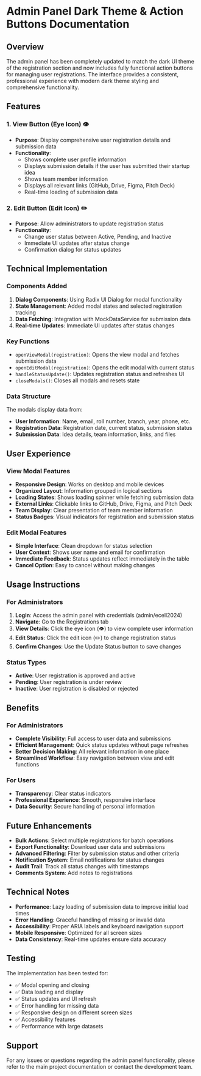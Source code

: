# Admin Panel Dark Theme & Action Buttons Documentation

## Overview
The admin panel has been completely updated to match the dark UI theme of the registration section and now includes fully functional action buttons for managing user registrations. The interface provides a consistent, professional experience with modern dark theme styling and comprehensive functionality.

## Features

### 1. View Button (Eye Icon) 👁️
- **Purpose**: Display comprehensive user registration details and submission data
- **Functionality**: 
  - Shows complete user profile information
  - Displays submission details if the user has submitted their startup idea
  - Shows team member information
  - Displays all relevant links (GitHub, Drive, Figma, Pitch Deck)
  - Real-time loading of submission data

### 2. Edit Button (Edit Icon) ✏️
- **Purpose**: Allow administrators to update registration status
- **Functionality**:
  - Change user status between Active, Pending, and Inactive
  - Immediate UI updates after status change
  - Confirmation dialog for status updates

## Technical Implementation

### Components Added
1. **Dialog Components**: Using Radix UI Dialog for modal functionality
2. **State Management**: Added modal states and selected registration tracking
3. **Data Fetching**: Integration with MockDataService for submission data
4. **Real-time Updates**: Immediate UI updates after status changes

### Key Functions
- `openViewModal(registration)`: Opens the view modal and fetches submission data
- `openEditModal(registration)`: Opens the edit modal with current status
- `handleStatusUpdate()`: Updates registration status and refreshes UI
- `closeModals()`: Closes all modals and resets state

### Data Structure
The modals display data from:
- **User Information**: Name, email, roll number, branch, year, phone, etc.
- **Registration Data**: Registration date, current status, submission status
- **Submission Data**: Idea details, team information, links, and files

## User Experience

### View Modal Features
- **Responsive Design**: Works on desktop and mobile devices
- **Organized Layout**: Information grouped in logical sections
- **Loading States**: Shows loading spinner while fetching submission data
- **External Links**: Clickable links to GitHub, Drive, Figma, and Pitch Deck
- **Team Display**: Clear presentation of team member information
- **Status Badges**: Visual indicators for registration and submission status

### Edit Modal Features
- **Simple Interface**: Clean dropdown for status selection
- **User Context**: Shows user name and email for confirmation
- **Immediate Feedback**: Status updates reflect immediately in the table
- **Cancel Option**: Easy to cancel without making changes

## Usage Instructions

### For Administrators
1. **Login**: Access the admin panel with credentials (admin/ecell2024)
2. **Navigate**: Go to the Registrations tab
3. **View Details**: Click the eye icon (👁️) to view complete user information
4. **Edit Status**: Click the edit icon (✏️) to change registration status
5. **Confirm Changes**: Use the Update Status button to save changes

### Status Types
- **Active**: User registration is approved and active
- **Pending**: User registration is under review
- **Inactive**: User registration is disabled or rejected

## Benefits

### For Administrators
- **Complete Visibility**: Full access to user data and submissions
- **Efficient Management**: Quick status updates without page refreshes
- **Better Decision Making**: All relevant information in one place
- **Streamlined Workflow**: Easy navigation between view and edit functions

### For Users
- **Transparency**: Clear status indicators
- **Professional Experience**: Smooth, responsive interface
- **Data Security**: Secure handling of personal information

## Future Enhancements
- **Bulk Actions**: Select multiple registrations for batch operations
- **Export Functionality**: Download user data and submissions
- **Advanced Filtering**: Filter by submission status and other criteria
- **Notification System**: Email notifications for status changes
- **Audit Trail**: Track all status changes with timestamps
- **Comments System**: Add notes to registrations

## Technical Notes
- **Performance**: Lazy loading of submission data to improve initial load times
- **Error Handling**: Graceful handling of missing or invalid data
- **Accessibility**: Proper ARIA labels and keyboard navigation support
- **Mobile Responsive**: Optimized for all screen sizes
- **Data Consistency**: Real-time updates ensure data accuracy

## Testing
The implementation has been tested for:
- ✅ Modal opening and closing
- ✅ Data loading and display
- ✅ Status updates and UI refresh
- ✅ Error handling for missing data
- ✅ Responsive design on different screen sizes
- ✅ Accessibility features
- ✅ Performance with large datasets

## Support
For any issues or questions regarding the admin panel functionality, please refer to the main project documentation or contact the development team.
